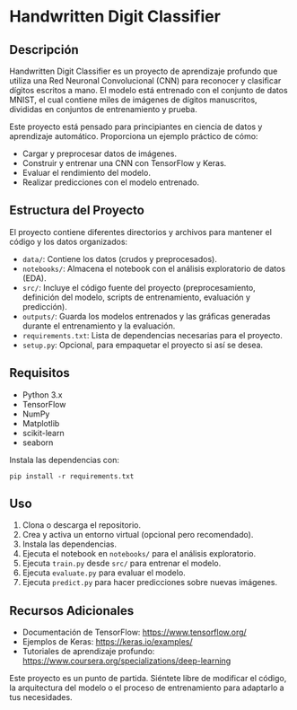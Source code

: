 # Handwritten Digit Classifier

## Descripción

Handwritten Digit Classifier es un proyecto de aprendizaje profundo que utiliza una Red Neuronal Convolucional (CNN) para reconocer y clasificar dígitos escritos a mano. El modelo está entrenado con el conjunto de datos MNIST, el cual contiene miles de imágenes de dígitos manuscritos, divididas en conjuntos de entrenamiento y prueba.

Este proyecto está pensado para principiantes en ciencia de datos y aprendizaje automático. Proporciona un ejemplo práctico de cómo:
- Cargar y preprocesar datos de imágenes.
- Construir y entrenar una CNN con TensorFlow y Keras.
- Evaluar el rendimiento del modelo.
- Realizar predicciones con el modelo entrenado.

## Estructura del Proyecto

El proyecto contiene diferentes directorios y archivos para mantener el código y los datos organizados:

- `data/`: Contiene los datos (crudos y preprocesados).
- `notebooks/`: Almacena el notebook con el análisis exploratorio de datos (EDA).
- `src/`: Incluye el código fuente del proyecto (preprocesamiento, definición del modelo, scripts de entrenamiento, evaluación y predicción).
- `outputs/`: Guarda los modelos entrenados y las gráficas generadas durante el entrenamiento y la evaluación.
- `requirements.txt`: Lista de dependencias necesarias para el proyecto.
- `setup.py`: Opcional, para empaquetar el proyecto si así se desea.

## Requisitos

- Python 3.x
- TensorFlow
- NumPy
- Matplotlib
- scikit-learn
- seaborn

Instala las dependencias con:
```
pip install -r requirements.txt
```

## Uso

1. Clona o descarga el repositorio.
2. Crea y activa un entorno virtual (opcional pero recomendado).
3. Instala las dependencias.
4. Ejecuta el notebook en `notebooks/` para el análisis exploratorio.
5. Ejecuta `train.py` desde `src/` para entrenar el modelo.
6. Ejecuta `evaluate.py` para evaluar el modelo.
7. Ejecuta `predict.py` para hacer predicciones sobre nuevas imágenes.

## Recursos Adicionales

- Documentación de TensorFlow: https://www.tensorflow.org/
- Ejemplos de Keras: https://keras.io/examples/
- Tutoriales de aprendizaje profundo: https://www.coursera.org/specializations/deep-learning

Este proyecto es un punto de partida. Siéntete libre de modificar el código, la arquitectura del modelo o el proceso de entrenamiento para adaptarlo a tus necesidades.